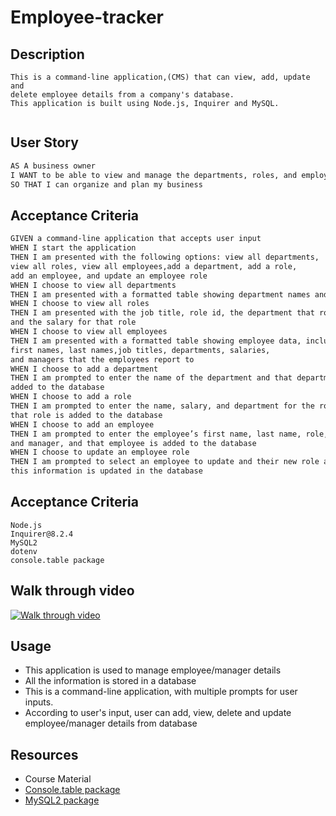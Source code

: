 # Employee-tracker

## Description

```
This is a command-line application,(CMS) that can view, add, update and
delete employee details from a company's database.
This application is built using Node.js, Inquirer and MySQL.


```

## User Story

```md
AS A business owner
I WANT to be able to view and manage the departments, roles, and employees in my company
SO THAT I can organize and plan my business
```

## Acceptance Criteria

```md
GIVEN a command-line application that accepts user input
WHEN I start the application
THEN I am presented with the following options: view all departments,
view all roles, view all employees,add a department, add a role,
add an employee, and update an employee role
WHEN I choose to view all departments
THEN I am presented with a formatted table showing department names and department ids
WHEN I choose to view all roles
THEN I am presented with the job title, role id, the department that role belongs to,
and the salary for that role
WHEN I choose to view all employees
THEN I am presented with a formatted table showing employee data, including employee ids,
first names, last names,job titles, departments, salaries,
and managers that the employees report to
WHEN I choose to add a department
THEN I am prompted to enter the name of the department and that department is
added to the database
WHEN I choose to add a role
THEN I am prompted to enter the name, salary, and department for the role and
that role is added to the database
WHEN I choose to add an employee
THEN I am prompted to enter the employee’s first name, last name, role,
and manager, and that employee is added to the database
WHEN I choose to update an employee role
THEN I am prompted to select an employee to update and their new role and
this information is updated in the database
```

## Acceptance Criteria

```
Node.js
Inquirer@8.2.4
MySQL2
dotenv
console.table package

```

## Walk through video

[![Walk through video](https://drive.google.com/file/d/1srG07J2ej9IuN454ZRN_SnmXM8WuMZpd/view.png)](https://drive.google.com/file/d/1srG07J2ej9IuN454ZRN_SnmXM8WuMZpd/view)

## Usage

- This application is used to manage employee/manager details
- All the information is stored in a database
- This is a command-line application, with multiple prompts for user inputs.
- According to user's input, user can add, view, delete and update
  employee/manager details from database

## Resources

- Course Material
- [Console.table package](https://www.npmjs.com/package/console.table)
- [MySQL2 package](https://www.npmjs.com/package/mysql2)
